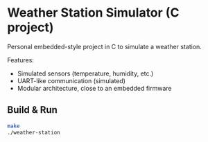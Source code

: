 # Weather Station Simulator (C project)

Personal embedded-style project in C to simulate a weather station.

Features:
- Simulated sensors (temperature, humidity, etc.)
- UART-like communication (simulated)
- Modular architecture, close to an embedded firmware

## Build & Run
```bash
make
./weather-station
